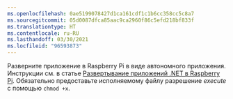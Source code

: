 ```yaml
---
ms.openlocfilehash: 0ae5199078427d1ca161cdf1c1b6cc358cc5c8a7
ms.sourcegitcommit: 05d0087dfca85aac9ca2960f86c5efd218bf833f
ms.translationtype: HT
ms.contentlocale: ru-RU
ms.lasthandoff: 03/30/2021
ms.locfileid: "96593873"
---
```

Разверните приложение в Raspberry Pi в виде автономного приложения. Инструкции см. в статье [Развертывание приложений .NET в Raspberry Pi](../deployment.md#deploying-a-self-contained-app). Обязательно предоставьте исполняемому файлу разрешение *execute* с помощью `chmod +x`.
